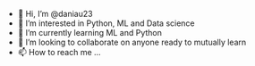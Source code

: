 - 👋 Hi, I’m @daniau23
- 👀 I’m interested in Python, ML and Data science
- 🌱 I’m currently learning ML and Python
- 💞️ I’m looking to collaborate on anyone ready to mutually learn
- 📫 How to reach me ...

<!---
daniau23/daniau23 is a ✨ special ✨ repository because its `README.md` (this file) appears on your GitHub profile.
You can click the Preview link to take a look at your changes.
--->

